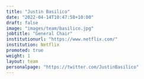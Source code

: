 ```yaml
---
title: "Justin Basilico"
date: "2022-04-14T10:47:58+10:00"
draft: false
image: "images/team/basilico.jpg"
jobtitle: "General Chair"
institutionurl: "https://www.netflix.com/"
institution: Netflix
promoted: true
weight: 1
layout: team
personalpage: "https://twitter.com/JustinBasilico"
---
```

